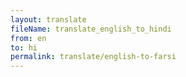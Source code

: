 ```yaml
--- 
layout: translate 
fileName: translate_english_to_hindi 
from: en
to: hi 
permalink: translate/english-to-farsi
---
```

